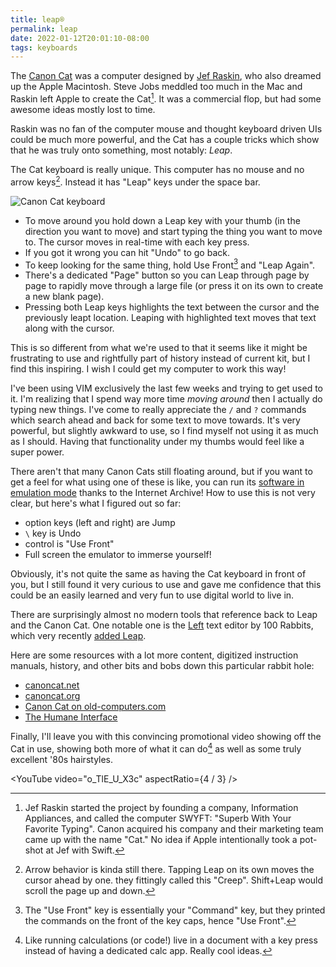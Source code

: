 ```yaml
---
title: leap®
permalink: leap
date: 2022-01-12T20:01:10-08:00
tags: keyboards
---
```


The [Canon Cat] was a computer designed by [Jef Raskin], who also dreamed up the
Apple Macintosh. Steve Jobs meddled too much in the Mac and Raskin left Apple to
create the Cat[^swyft]. It was a commercial flop, but had some awesome ideas
mostly lost to time.

[^swyft]:
    Jef Raskin started the project by founding a company, Information
    Appliances, and called the computer SWYFT: "Superb With Your Favorite
    Typing". Canon acquired his company and their marketing team came up with
    the name "Cat." No idea if Apple intentionally took a pot-shot at Jef with
    Swift.

Raskin was no fan of the computer mouse and thought keyboard driven UIs could be
much more powerful, and the Cat has a couple tricks which show that he was truly
onto something, most notably: _Leap_.

The Cat keyboard is really unique. This computer has no mouse and no arrow
keys[^creep]. Instead it has "Leap" keys under the space bar.

[^creep]:
    Arrow behavior is kinda still there. Tapping Leap on its own moves the
    cursor ahead by one. they fittingly called this "Creep". Shift+Leap would
    scroll the page up and down.

![Canon Cat keyboard](https://vintagecomputer.ca/wp-content/uploads/2016/04/Canon-Cat-keyboard.jpg)

- To move around you hold down a Leap key with your thumb (in the direction you
  want to move) and start typing the thing you want to move to. The cursor moves
  in real-time with each key press.
- If you got it wrong you can hit "Undo" to go back.
- To keep looking for the same thing, hold Use Front[^use front] and "Leap
  Again".
- There's a dedicated "Page" button so you can Leap through page by page to
  rapidly move through a large file (or press it on its own to create a new
  blank page).
- Pressing both Leap keys highlights the text between the cursor and the
  previously leapt location. Leaping with highlighted text moves that text along
  with the cursor.

[^use front]: The "Use Front" key is essentially your "Command" key, but they
printed the commands on the front of the key caps, hence "Use Front".

This is so different from what we're used to that it seems like it might be
frustrating to use and rightfully part of history instead of current kit, but I
find this inspiring. I wish I could get my computer to work this way!

I've been using VIM exclusively the last few weeks and trying to get used to it.
I'm realizing that I spend way more time _moving around_ then I actually do
typing new things. I've come to really appreciate the `/` and `?` commands which
search ahead and back for some text to move towards. It's very powerful, but
slightly awkward to use, so I find myself not using it as much as I should.
Having that functionality under my thumbs would feel like a super power.

There aren't that many Canon Cats still floating around, but if you want to get
a feel for what using one of these is like, you can run its
[software in emulation mode](https://archive.org/details/canoncat) thanks to the
Internet Archive! How to use this is not very clear, but here's what I figured
out so far:

- option keys (left and right) are Jump
- `\` key is Undo
- control is "Use Front"
- Full screen the emulator to immerse yourself!

Obviously, it's not quite the same as having the Cat keyboard in front of you,
but I still found it very curious to use and gave me confidence that this could
be an easily learned and very fun to use digital world to live in.

There are surprisingly almost no modern tools that reference back to Leap and
the Canon Cat. One notable one is the [Left] text editor by 100 Rabbits, which
very recently
[added Leap](https://twitter.com/hundredrabbits/status/1466832328462790656?s=21).

Here are some resources with a lot more content, digitized instruction manuals,
history, and other bits and bobs down this particular rabbit hole:

- [canoncat.net](http://www.canoncat.net/)
- [canoncat.org](https://www.canoncat.org/)
- [Canon Cat on old-computers.com](https://www.old-computers.com/museum/computer.asp?st=1&c=642)
- [The Humane Interface](https://en.wikipedia.org/wiki/The_Humane_Interface)

Finally, I'll leave you with this convincing promotional video showing off the
Cat in use, showing both more of what it can do[^calc] as well as some truly
excellent '80s hairstyles.

[^calc]:
    Like running calculations (or code!) live in a document with a key press
    instead of having a dedicated calc app. Really cool ideas.

<YouTube video="o_TlE_U_X3c" aspectRatio={4 / 3} />

[canon cat]: https://en.wikipedia.org/wiki/Canon_Cat
[jef raskin]: https://en.wikipedia.org/wiki/Jef_Raskin
[left]: https://100r.co/site/left.html
